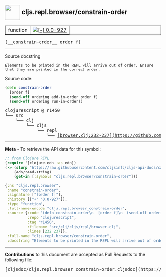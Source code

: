 ## <img width="48px" valign="middle" src="http://i.imgur.com/Hi20huC.png"> cljs.repl.browser/constrain-order

 <table border="1">
<tr>

<td>function</td>
<td><a href="https://github.com/cljsinfo/cljs-api-docs/tree/0.0-927"><img valign="middle" alt="[+] 0.0-927" src="https://img.shields.io/badge/+-0.0--927-lightgrey.svg"></a> </td>
</tr>
</table>

 <samp>
(__constrain-order__ order f)<br>
</samp>

---




Source docstring:

```
Elements to be printed in the REPL will arrive out of order. Ensure
that they are printed in the correct order.
```

Source code:

```clj
(defn constrain-order
  [order f]
  (send-off ordering add-in-order order f)
  (send-off ordering run-in-order))
```

 <pre>
clojurescript @ r1450
└── src
    └── clj
        └── cljs
            └── repl
                └── <ins>[browser.clj:232-237](https://github.com/clojure/clojurescript/blob/r1450/src/clj/cljs/repl/browser.clj#L232-L237)</ins>
</pre>


---

__Meta__ - To retrieve the API data for this symbol:

```clj
;; from Clojure REPL
(require '[clojure.edn :as edn])
(-> (slurp "https://raw.githubusercontent.com/cljsinfo/cljs-api-docs/catalog/cljs-api.edn")
    (edn/read-string)
    (get-in [:symbols "cljs.repl.browser/constrain-order"]))
```

```clj
{:ns "cljs.repl.browser",
 :name "constrain-order",
 :signature ["[order f]"],
 :history [["+" "0.0-927"]],
 :type "function",
 :full-name-encode "cljs.repl.browser_constrain-order",
 :source {:code "(defn constrain-order\n  [order f]\n  (send-off ordering add-in-order order f)\n  (send-off ordering run-in-order))",
          :repo "clojurescript",
          :tag "r1450",
          :filename "src/clj/cljs/repl/browser.clj",
          :lines [232 237]},
 :full-name "cljs.repl.browser/constrain-order",
 :docstring "Elements to be printed in the REPL will arrive out of order. Ensure\nthat they are printed in the correct order."}

```

---

__Contributions__ to this document are accepted as Pull Requests to the following file:

 <pre>
[cljsdoc/cljs.repl.browser_constrain-order.cljsdoc](https://github.com/cljsinfo/cljs-api-docs/blob/master/cljsdoc/cljs.repl.browser_constrain-order.cljsdoc)
</pre>

